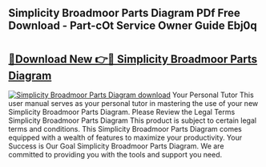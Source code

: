 ## Simplicity Broadmoor Parts Diagram PDf Free Download - Part-cOt Service Owner Guide Ebj0q

# <h2><a href="http://dfjirkt.blite.top/?on=Simplicity+Broadmoor+Parts+Diagram">🔗Download New 👉🔴 Simplicity Broadmoor Parts Diagram</a></h2>

[![Simplicity Broadmoor Parts Diagram download](https://i.imgur.com/lujVjoI.png)](http://dfjirkt.blite.top/?on=Simplicity+Broadmoor+Parts+Diagram)
Your Personal Tutor This user manual serves as your personal tutor in mastering the use of your new Simplicity Broadmoor Parts Diagram. Please Review the Legal Terms Simplicity Broadmoor Parts Diagram This product is subject to certain legal terms and conditions. This Simplicity Broadmoor Parts Diagram comes equipped with a wealth of features to maximize your productivity. Your Success is Our Goal Simplicity Broadmoor Parts Diagram. We are committed to providing you with the tools and support you need.
